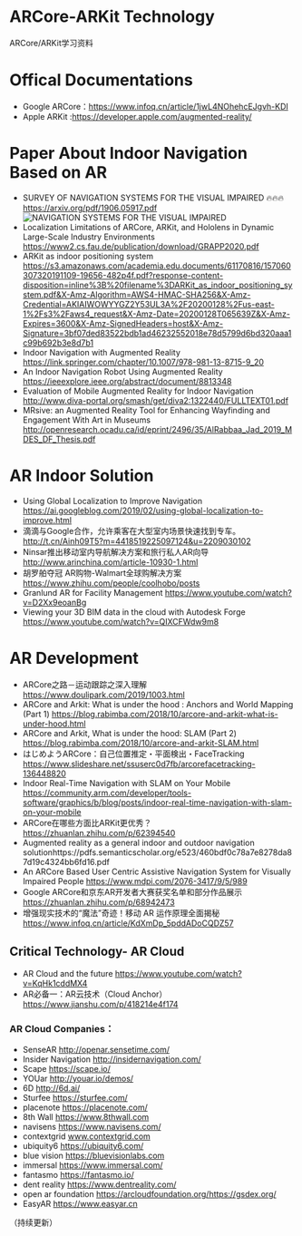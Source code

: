 # ARCore-ARKit Technology
ARCore/ARKit学习资料
# Offical Documentations
- Google ARCore：https://www.infoq.cn/article/1jwL4NOhehcEJgvh-KDI
- Apple ARKit :https://developer.apple.com/augmented-reality/

# Paper About Indoor Navigation Based on AR
- SURVEY OF NAVIGATION SYSTEMS FOR THE VISUAL IMPAIRED 🔥🔥🔥 https://arxiv.org/pdf/1906.05917.pdf
![NAVIGATION SYSTEMS FOR THE VISUAL IMPAIRED](https://upload-images.jianshu.io/upload_images/5827670-b9f6b88d32889f7b.png?imageMogr2/auto-orient/strip%7CimageView2/2/w/1240)
- Localization Limitations of ARCore, ARKit, and Hololens in Dynamic
Large-Scale Industry Environments https://www2.cs.fau.de/publication/download/GRAPP2020.pdf
- ARKit as indoor positioning system https://s3.amazonaws.com/academia.edu.documents/61170816/157060307320191109-19656-482p4f.pdf?response-content-disposition=inline%3B%20filename%3DARKit_as_indoor_positioning_system.pdf&X-Amz-Algorithm=AWS4-HMAC-SHA256&X-Amz-Credential=AKIAIWOWYYGZ2Y53UL3A%2F20200128%2Fus-east-1%2Fs3%2Faws4_request&X-Amz-Date=20200128T065639Z&X-Amz-Expires=3600&X-Amz-SignedHeaders=host&X-Amz-Signature=3bf07ded83522bdb1ad46232552018e78d5799d6bd320aaa1c99b692b3e8d7b1
- Indoor Navigation with Augmented Reality https://link.springer.com/chapter/10.1007/978-981-13-8715-9_20
- An Indoor Navigation Robot Using Augmented Reality https://ieeexplore.ieee.org/abstract/document/8813348
- Evaluation of Mobile Augmented Reality for Indoor Navigation http://www.diva-portal.org/smash/get/diva2:1322440/FULLTEXT01.pdf
- MRsive: an Augmented Reality Tool for Enhancing Wayfinding and Engagement With Art in Museums http://openresearch.ocadu.ca/id/eprint/2496/35/AlRabbaa_Jad_2019_MDES_DF_Thesis.pdf


# AR Indoor Solution 
- Using Global Localization to Improve Navigation https://ai.googleblog.com/2019/02/using-global-localization-to-improve.html
- 滴滴与Google合作，允许乘客在大型室内场景快速找到专车。 http://t.cn/Ainh09T5?m=4418519225097124&u=2209030102
- Ninsar推出移动室内导航解决方案和旅行私人AR向导 http://www.arinchina.com/article-10930-1.html
- 胡罗舶夺冠 AR购物-Walmart全球购解决方案 https://www.zhihu.com/people/coolhobo/posts
- Granlund AR for Facility Management https://www.youtube.com/watch?v=D2Xx9eoanBg
- Viewing your 3D BIM data in the cloud with Autodesk Forge https://www.youtube.com/watch?v=QIXCFWdw9m8


# AR Development
- ARCore之路－运动跟踪之深入理解 https://www.doulipark.com/2019/1003.html
- ARCore and Arkit: What is under the hood : Anchors and World Mapping (Part 1) https://blog.rabimba.com/2018/10/arcore-and-arkit-what-is-under-hood.html
- ARCore and Arkit, What is under the hood: SLAM (Part 2) https://blog.rabimba.com/2018/10/arcore-and-arkit-SLAM.html
- はじめようARCore：自己位置推定・平面検出・FaceTracking https://www.slideshare.net/ssuserc0d7fb/arcorefacetracking-136448820
- Indoor Real-Time Navigation with SLAM on Your Mobile https://community.arm.com/developer/tools-software/graphics/b/blog/posts/indoor-real-time-navigation-with-slam-on-your-mobile
- ARCore在哪些方面比ARKit更优秀？https://zhuanlan.zhihu.com/p/62394540
- Augmented reality as a general indoor and outdoor navigation solutionhttps://pdfs.semanticscholar.org/e523/460bdf0c78a7e8278da87d19c4324bb6fd16.pdf
- An ARCore Based User Centric Assistive Navigation System for Visually Impaired People https://www.mdpi.com/2076-3417/9/5/989
- Google ARCore和京东AR开发者大赛获奖名单和部分作品展示 https://zhuanlan.zhihu.com/p/68942473
- 增强现实技术的“魔法”奇迹！移动 AR 运作原理全面揭秘 https://www.infoq.cn/article/KdXmDp_5pddADoCQDZ57

## Critical Technology- AR Cloud
- AR Cloud and the future https://www.youtube.com/watch?v=KqHk1cddMX4
- AR必备一：AR云技术（Cloud Anchor）https://www.jianshu.com/p/418214e4f174
### AR Cloud Companies：
- SenseAR http://openar.sensetime.com/
- Insider Navigation http://insidernavigation.com/
- Scape https://scape.io/
- YOUar http://youar.io/demos/
- 6D http://6d.ai/
- Sturfee https://sturfee.com/
- placenote https://placenote.com/
- 8th Wall https://www.8thwall.com
- navisens https://www.navisens.com/
- contextgrid www.contextgrid.com
- ubiquity6 https://ubiquity6.com/
- blue vision https://bluevisionlabs.com
- immersal https://www.immersal.com/
- fantasmo https://fantasmo.io/
- dent reality https://www.dentreality.com/
- open ar foundation https://arcloudfoundation.org/https://gsdex.org/
- EasyAR https://www.easyar.cn










（持续更新）
